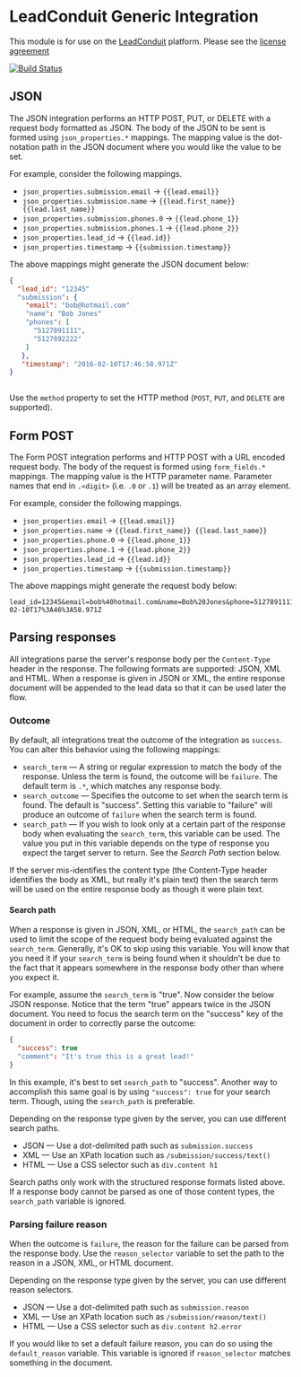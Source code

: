 # LeadConduit Generic Integration

This module is for use on the [LeadConduit](http://activeprospect.com/products/leadconduit/) platform. Please see the [license agreement](http://creativecommons.org/licenses/by-nc-nd/4.0/)


[![Build Status](https://travis-ci.org/activeprospect/leadconduit-integration-generic.svg?branch=master)](https://travis-ci.org/activeprospect/leadconduit-integration-generic)


## JSON

The JSON integration performs an HTTP POST, PUT, or DELETE with a request body formatted as JSON. The body of the JSON
to be sent is formed using `json_properties.*` mappings. The mapping value is the dot-notation path in the JSON document
where you would like the value to be set.

For example, consider the following mappings. 

 * `json_properties.submission.email` -> `{{lead.email}}`
 * `json_properties.submission.name` -> `{{lead.first_name}} {{lead.last_name}}` 
 * `json_properties.submission.phones.0` -> `{{lead.phone_1}}`
 * `json_properties.submission.phones.1` -> `{{lead.phone_2}}`
 * `json_properties.lead_id` -> `{{lead.id}}`
 * `json_properties.timestamp` -> `{{submission.timestamp}}`

The above mappings might generate the JSON document below:

```json
{ 
  "lead_id": "12345"
  "submission": { 
    "email": "bob@hotmail.com"
    "name": "Bob Jones"
    "phones": [
      "5127891111",
      "5127892222"
    ]
   },
   "timestamp": "2016-02-10T17:46:58.971Z"
}    
    
```

Use the `method` property to set the HTTP method (`POST`, `PUT`, and `DELETE` are supported).


## Form POST

The Form POST integration performs and HTTP POST with a URL encoded request body. The body of the request
is formed using `form_fields.*` mappings. The mapping value is the HTTP parameter name. Parameter names that end in
`.<digit>` (i.e. `.0` or `.1`) will be treated as an array element.

For example, consider the following mappings. 

 * `json_properties.email` -> `{{lead.email}}`
 * `json_properties.name` -> `{{lead.first_name}} {{lead.last_name}}` 
 * `json_properties.phone.0` -> `{{lead.phone_1}}`
 * `json_properties.phone.1` -> `{{lead.phone_2}}`
 * `json_properties.lead_id` -> `{{lead.id}}`
 * `json_properties.timestamp` -> `{{submission.timestamp}}`

The above mappings might generate the request body below:

```
lead_id=12345&email=bob%40hotmail.com&name=Bob%20Jones&phone=5127891111&phone=5127892222&timestamp=2016-02-10T17%3A46%3A58.971Z
``` 


## Parsing responses

All integrations parse the server's response body per the `Content-Type` header in the response. The following formats are 
supported: JSON, XML and HTML. When a response is given in JSON or XML, the entire response document will be appended
to the lead data so that it can be used later the flow. 


### Outcome

By default, all integrations treat the outcome of the integration as `success`. You can alter this behavior using the following mappings:
 
 * `search_term` &mdash; A string or regular expression to match the body of the response. Unless the term is found, the 
    outcome will be `failure`. The default term is `.*`, which matches any response body.
 * `search_outcome` &mdash; Specifies the outcome to set when the search term is found. The default is "success". Setting
    this variable to "failure" will produce an outcome of `failure` when the search term is found.
 * `search_path` &mdash; If you wish to look only at a certain part of the response body when evaluating the `search_term`,
    this variable can be used. The value you put in this variable depends on the type of response you expect the target
    server to return. See the _Search Path_ section below.
       
If the server mis-identifies the content type (the Content-Type header identifies the body as XML, but really it's plain text) 
then the search term will be used on the entire response body as though it were plain text.
    
#### Search path
    
When a response is given in JSON, XML, or HTML, the `search_path` can be used to limit the scope of the request body being 
evaluated against the `search_term`. Generally, it's OK to skip using this variable. You will know that you need it if 
your `search_term` is being found when it shouldn't be due to the fact that it appears somewhere in the response body 
other than where you expect it.

For example, assume the `search_term` is "true". Now consider the below JSON response. Notice that the term "true" appears
twice in the JSON document. You need to focus the search term on the "success" key of the document in order to correctly
parse the outcome:

```json
{ 
  "success": true
  "comment": "It's true this is a great lead!"
}
```

In this example, it's best to set `search_path` to "success". Another way to accomplish this same goal is by using 
`"success": true` for your search term. Though, using the `search_path` is preferable.

Depending on the response type given by the server, you can use different search paths. 

 * JSON &mdash; Use a dot-delimited path such as `submission.success`
 * XML &mdash; Use an XPath location such as `/submission/success/text()`
 * HTML &mdash; Use a CSS selector such as `div.content h1`

Search paths only work with the structured response formats listed above. If a response body cannot be parsed as one
of those content types, the `search_path` variable is ignored.

    
### Parsing failure reason

When the outcome is `failure`, the reason for the failure can be parsed from the response body. Use the `reason_selector`
variable to set the path to the reason in a JSON, XML, or HTML document.

Depending on the response type given by the server, you can use different reason selectors. 

 * JSON &mdash; Use a dot-delimited path such as `submission.reason`
 * XML &mdash; Use an XPath location such as `/submission/reason/text()`
 * HTML &mdash; Use a CSS selector such as `div.content h2.error`

If you would like to set a default failure reason, you can do so using the `default_reason` variable. This variable is 
ignored if `reason_selector` matches something in the document. 
